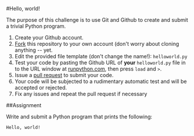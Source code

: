 #Hello, world!

The purpose of this challenge is to use Git and Github to create and submit a trivial Python program.

1. Create your Github account.
2. [Fork](https://guides.github.com/activities/forking/) this repository to your own account (don't
  worry about cloning anything -- yet.
3. Edit the provided file template (don't change the name!): ```helloworld.py```
4. Test your code by pasting the Github URL of **your** 
  ```helloworld.py``` file in to the URL window at [runpython.com](http://runpython.com),
  then press ```load``` and ```>```.
5. Issue a [pull request](https://help.github.com/articles/using-pull-requests/) to submit your code.
6. Your code will be subjected to a rudimentary automatic test and will be accepted or rejected.
7. Fix any issues and repeat the pull request if necessary

##Assignment

Write and submit a Python program that prints the following:

```
Hello, world!
```
        
